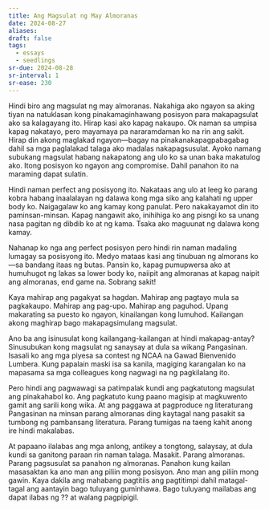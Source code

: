 ```yaml
---
title: Ang Magsulat ng May Almoranas
date: 2024-08-27
aliases: 
draft: false
tags:
  - essays
  - seedlings
sr-due: 2024-08-28
sr-interval: 1
sr-ease: 230
---
```

Hindi biro ang magsulat ng may almoranas. Nakahiga ako ngayon sa aking tiyan na natuklasan kong pinakamaginhawang posisyon para makapagsulat ako sa kalagayang ito. Hirap kasi ako kapag nakaupo. Ok naman sa umpisa kapag nakatayo, pero mayamaya pa nararamdaman ko na rin ang sakit. Hirap din akong maglakad ngayon—bagay na pinakanakapagpabagabag dahil sa mga paglalakad talaga ako madalas nakapagsusulat. Ayoko namang subukang magsulat habang nakapatong ang ulo ko sa unan baka makatulog ako. Itong posisyon ko ngayon ang compromise. Dahil panahon ito na maraming dapat sulatin.

Hindi naman perfect ang posisyong ito. Nakataas ang ulo at leeg ko parang kobra habang inaalalayan ng dalawa kong mga siko ang kalahati ng upper body ko. Naigagalaw ko ang kamay kong panulat. Pero nakakayamot din ito paminsan-minsan. Kapag nangawit ako, inihihiga ko ang pisngi ko sa unang nasa pagitan ng dibdib ko at ng kama. Tsaka ako maguunat ng dalawa kong kamay.

Nahanap ko nga ang perfect posisyon pero hindi rin naman madaling lumagay sa posisyong ito. Medyo mataas kasi ang tinubuan ng almorans ko—sa bandang itaas ng butas. Pansin ko, kapag pumupwersa ako at humuhugot ng lakas sa lower body ko, naiipit ang almoranas at kapag naipit ang almoranas, end game na. Sobrang sakit!

Kaya mahirap ang pagakyat sa hagdan. Mahirap ang pagtayo mula sa pagkakaupo. Mahirap ang pag-upo. Mahirap ang paguhod. Upang makarating sa puesto ko ngayon, kinailangan kong lumuhod. Kailangan akong maghirap bago makapagsimulang magsulat.

Ano ba ang isinusulat kong kailangang-kailangan at hindi makapag-antay? Sinusubukan kong magsulat ng sanaysay at dula sa wikang Pangasinan. Isasali ko ang mga piyesa sa contest ng NCAA na Gawad Bienvenido Lumbera. Kung papalain maski isa sa kanila, magiging karangalan ko na mapasama sa mga colleagues kong nagwagi na ng pagkilalang ito.

Pero hindi ang pagwawagi sa patimpalak kundi ang pagkatutong magsulat ang pinakahabol ko. Ang pagkatuto kung paano magisip at magkuwento gamit ang sarili kong wika. At ang paggawa at pagproduce ng literaturang Pangasinan na minsan parang almoranas ding kaytagal nang pasakit sa tumbong ng pambansang literatura. Parang tumigas na taeng kahit anong ire hindi makalabas.

At papaano ilalabas ang mga anlong, antikey a tongtong, salaysay, at dula kundi sa ganitong paraan rin naman talaga. Masakit. Parang almoranas. Parang pagsusulat sa panahon ng almoranas. Panahon kung kailan masasaktan ka ano man ang piliin mong posisyon. Ano man ang piliin mong gawin. Kaya dakila ang mahabang pagtitiis ang pagtitimpi dahil matagal-tagal ang aantayin bago tuluyang guminhawa. Bago tuluyang mailabas ang dapat ilabas ng ?? at walang pagpipigil.